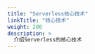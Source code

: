 ```yaml
---
title: "Serverless核心技术"
linkTitle: "核心技术"
weight: 200
description: >
  介绍Serverless的核心技术
---
```





